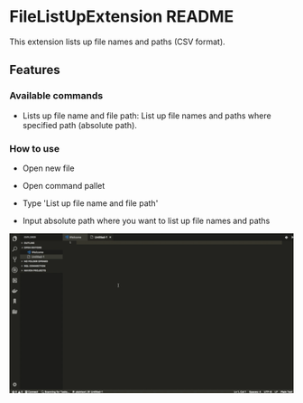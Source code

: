 # FileListUpExtension README

This extension lists up file names and paths (CSV format).

## Features

### Available commands

* Lists up file name and file path: List up file names and paths where specified path (absolute path).

### How to use

* Open new file

* Open command pallet

* Type 'List up file name and file path'

* Input absolute path where you want to list up file names and paths

![Usage](images/feature-x.gif)
